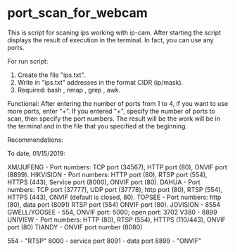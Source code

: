 # port_scan_for_webcam
This is script for scaning ips working with ip-cam.
After starting the script displays the result of execution in the terminal. 
In fact, you can use any ports.


For run script:
1) Create the file "ips.txt".
2) Write in "ips.txt" addresses in the format CIDR (ip/mask).
3) Required: bash , nmap , grep , awk.

Functional:
After entering the number of ports from 1 to 4, if you want to use more ports, enter “+”. If you entered "+", specify the number of ports to scan, then specify the port numbers. The result will be the work will be in the terminal and in the file that you specified at the beginning.

Recommendations:

To date, 01/15/2019:

XM/JUFENG - Port numbers: TCP port (34567), HTTP port (80), ONVIF port (8899).
HIKVISION - Port numbers: HTTP port (80), RTSP port (554), HTTPS (443), Service port (8000), ONVIF port (80).
DAHUA - Port numbers: TCP port (37777), UDP port (37778), http port (80), RTSP (554), HTTPS (443), ONVIF (default is closed, 80).
TOPSEE - Port numbers: http (80), data port (8091) RTSP port (554) ONVIF port (80).
JOVISION - 8554
GWELL/YOOSEE - 554, ONVIF port: 5000; open port: 3702
V380 - 8899
UNIVIEW - Port numbers: HTTP (80), RTSP (554), HTTPS (110/443), ONVIF port (80)
TIANDY - ONVIF port number (8080)

554 - "RTSP"
8000 - service port
8091 - data port
8899 - "ONVIF"
